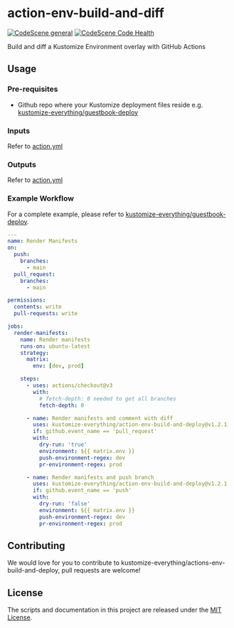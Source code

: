 # action-env-build-and-diff

[![CodeScene general](https://codescene.io/images/analyzed-by-codescene-badge.svg)](https://codescene.io/projects/44667) [![CodeScene Code Health](https://codescene.io/projects/44667/status-badges/code-health)](https://codescene.io/projects/44667)

Build and diff a Kustomize Environment overlay with GitHub Actions

## Usage

### Pre-requisites

- Github repo where your Kustomize deployment files reside e.g. [kustomize-everything/guestbook-deploy](https://github.com/kustomize-everything/guestbook-deploy)

### Inputs

Refer to [action.yml](./action.yml)

### Outputs

Refer to [action.yml](./action.yml)

### Example Workflow

For a complete example, please refer to [kustomize-everything/guestbook-deploy](https://github.com/kustomize-everything/guestbook-deploy).

```yaml
---
name: Render Manifests
on:
  push:
    branches:
      - main
  pull_request:
    branches:
      - main

permissions:
  contents: write
  pull-requests: write

jobs:
  render-manifests:
    name: Render manifests
    runs-on: ubuntu-latest
    strategy:
      matrix:
        env: [dev, prod]

    steps:
      - uses: actions/checkout@v3
        with:
          # fetch-depth: 0 needed to get all branches
          fetch-depth: 0

      - name: Render manifests and comment with diff
        uses: kustomize-everything/action-env-build-and-deploy@v1.2.1
        if: github.event_name == 'pull_request'
        with:
          dry-run: 'true'
          environment: ${{ matrix.env }}
          push-environment-regex: dev
          pr-environment-regex: prod

      - name: Render manifests and push branch
        uses: kustomize-everything/action-env-build-and-deploy@v1.2.1
        if: github.event_name == 'push'
        with:
          dry-run: 'false'
          environment: ${{ matrix.env }}
          push-environment-regex: dev
          pr-environment-regex: prod
```

## Contributing

We would love for you to contribute to kustomize-everything/actions-env-build-and-deploy, pull requests are welcome!

## License

The scripts and documentation in this project are released under the [MIT License](LICENSE).
